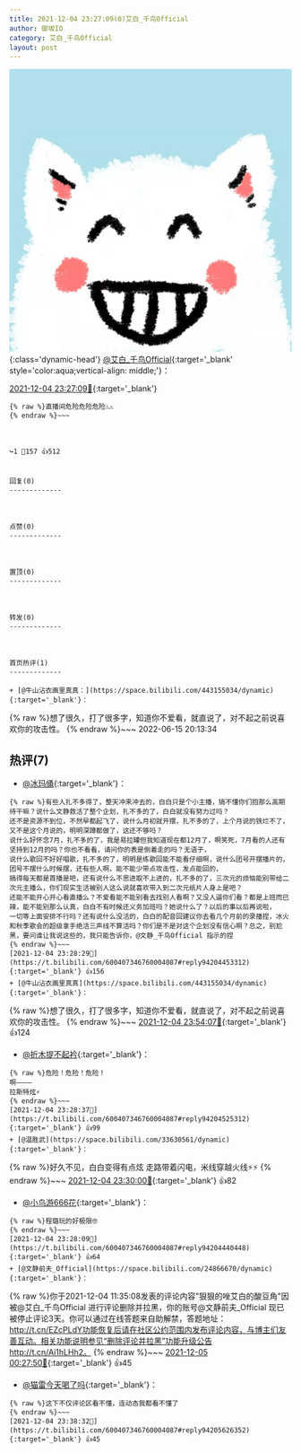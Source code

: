 ```yaml
---
title: 2021-12-04 23:27:09(0)艾白_千鸟Official
author: 御坂IO
category: 艾白_千鸟Official
layout: post
---
```


![img](/images/9ae8b9445fd0665cc014d9080156a45271be73c6.jpg){:class='dynamic-head'}
[@艾白_千鸟Official](https://space.bilibili.com/334537711/dynamic){:target='_blank' style='color:aqua;vertical-align: middle;'}：

[2021-12-04 23:27:09🔗](https://t.bilibili.com/600407346760004087){:target='_blank'}

~~~
{% raw %}直播间危险危险危险⚠️⚠️
{% endraw %}~~~



↪️1 💬157 👍512


回复(0)
-------------



点赞(0)
-------------



置顶(0)
-------------



转发(0)
-------------



首页热评(1)
-------------

+ [@牛山沾衣画里真真：](https://space.bilibili.com/443155034/dynamic){:target='_blank'}：
~~~
{% raw %}想了很久，打了很多字，知道你不爱看，就直说了，对不起之前说喜欢你的攻击性。
{% endraw %}~~~
2022-06-15 20:13:34


热评(7)
-------------

+ [@冰玛俑](https://space.bilibili.com/86348482/dynamic){:target='_blank'}：
~~~
{% raw %}有些人扎不多得了，整天冲来冲去的，白白只是个小主播，搞不懂你们抱那么高期待干嘛？说什么文静救活了整个企划，扎不多的了，白白就没有努力过吗？
还不是资源不到位，不然早都起飞了，说什么月初就开摆，扎不多的了，上个月说的铁烂不了，又不是这个月说的，明明深蹲都做了，这还不够吗？
说什么好怀念7月，扎不多的了，我是易拉罐但我知道现在都12月了，啊笑死，7月看的人还有坚持到12月的吗？你也不看看，请问你的表是倒着走的吗？无语子，
说什么歌回不好好唱歌，扎不多的了，明明是练歌回能不能看仔细啊，说什么团号开摆播片的，团号不摆什么时候摆，还有些人啊，能不能少带点攻击性，发点能回的，
搞得每天都是首播是吧，还有说什么不思进取不上进的，扎不多的了，三次元的烦恼能别带给二次元主播么，你们现实生活被别人这么说就喜欢带入到二次元纸片人身上是吧？
还能不能开心开心看直播么？不爱看能不能别看去找别人看啊？又没人逼你们看？都是上班而已辣，能不能别那么认真，白白不有时候还义务加班吗？她说什么了？以后的事以后再说啦，
一切等上面安排不行吗？还有说什么没活的，白白的配音回建议你去看几个月前的录播捏，冰火和秋季歌会的超级拿手绝活三声线不算活吗？你们是不是对这个企划没有信心啊？总之，别尬黑，要问谁让我说这些的，我只能告诉你，@文静_千鸟Official 指示的捏
{% endraw %}~~~
[2021-12-04 23:28:29🔗](https://t.bilibili.com/600407346760004087#reply94204453312){:target='_blank'} 👍156
+ [@牛山沾衣画里真真](https://space.bilibili.com/443155034/dynamic){:target='_blank'}：
~~~
{% raw %}想了很久，打了很多字，知道你不爱看，就直说了，对不起之前说喜欢你的攻击性。
{% endraw %}~~~
[2021-12-04 23:54:07🔗](https://t.bilibili.com/600407346760004087#reply94207305472){:target='_blank'} 👍124
+ [@折木提不起衿](https://space.bilibili.com/34015701/dynamic){:target='_blank'}：
~~~
{% raw %}危险！危险！危险！
啊————
拉斯特炫⚡
{% endraw %}~~~
[2021-12-04 23:28:37🔗](https://t.bilibili.com/600407346760004087#reply94204525312){:target='_blank'} 👍99
+ [@温胜武](https://space.bilibili.com/33630561/dynamic){:target='_blank'}：
~~~
{% raw %}好久不见，白白变得有点炫
走路带着闪电，米线穿越火线⚡️⚡️
{% endraw %}~~~
[2021-12-04 23:30:00🔗](https://t.bilibili.com/600407346760004087#reply94204739920){:target='_blank'} 👍82
+ [@小鸟游666花](https://space.bilibili.com/29549485/dynamic){:target='_blank'}：
~~~
{% raw %}程璐玩的好极限🤓
{% endraw %}~~~
[2021-12-04 23:28:09🔗](https://t.bilibili.com/600407346760004087#reply94204440448){:target='_blank'} 👍64
+ [@文静前夫_Official](https://space.bilibili.com/24866670/dynamic){:target='_blank'}：
~~~
{% raw %}你于2021-12-04 11:35:08发表的评论内容&#34;狠狠的唑艾白的酸豆角&#34;因被@艾白_千鸟Official  进行评论删除并拉黑，你的账号@文静前夫_Official 现已被停止评论3天。你可以通过在线答题来自助解禁，答题地址：http://t.cn/EZcPLdY功能恢复后请在社区公约范围内发布评论内容，与博主们友善互动。相关功能说明参见“删除评论并拉黑”功能升级公告 http://t.cn/Ai1hLHh2。
{% endraw %}~~~
[2021-12-05 00:27:50🔗](https://t.bilibili.com/600407346760004087#reply94210652112){:target='_blank'} 👍45
+ [@猫雷今天喝了吗](https://space.bilibili.com/21460891/dynamic){:target='_blank'}：
~~~
{% raw %}这下不仅评论区看不懂，连动态我都看不懂了
{% endraw %}~~~
[2021-12-04 23:38:32🔗](https://t.bilibili.com/600407346760004087#reply94205626352){:target='_blank'} 👍45


